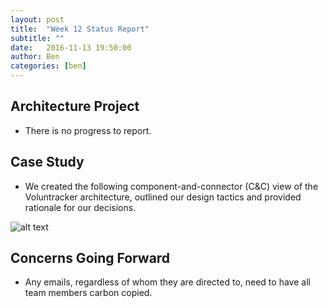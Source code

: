 ```yaml
---
layout: post
title:  "Week 12 Status Report"
subtitle: ""
date:   2016-11-13 19:50:00
author: Ben
categories: [ben]
---
```


## Architecture Project

* There is no progress to report.

## Case Study

* We created the following component-and-connector (C&C) view of the Voluntracker architecture, outlined our design tactics and provided rationale for our decisions.

![alt text][logo]

[logo]: https://github.com/swen-440-team-6/swen-440-team-6.github.io/raw/master/images/cc.png "Logo Title Text 2"




## Concerns Going Forward

* Any emails, regardless of whom they are directed to, need to have all team members carbon copied.
